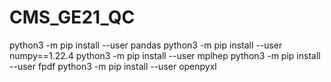 # CMS_GE21_QC

python3 -m pip install --user pandas
python3 -m pip install --user numpy==1.22.4
python3 -m pip install --user mplhep
python3 -m pip install --user fpdf
python3 -m pip install --user openpyxl
